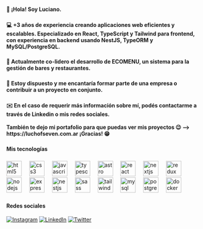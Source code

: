 <h4 align="left">👋 ¡Hola! Soy Luciano.</h4>

###

<h4 align="left">💻 +3 años de experiencia creando aplicaciones web eficientes y escalables. Especializado en React, TypeScript y Tailwind para frontend, con experiencia en backend usando NestJS, TypeORM y MySQL/PostgreSQL.</h4>

###

<h4 align="left">🚀 Actualmente co-lidero el desarrollo de ECOMENU, un sistema para la gestión de bares y restaurantes.</h4>

###

<h4 align="left">🎯 Estoy dispuesto y me encantaría formar parte de una empresa o contribuir a un proyecto en conjunto.</h4>

###

<h4 align="left">✉️ En el caso de requerir más información sobre mí, podés contactarme a través de Linkedin o mis redes sociales.<br><br>También te dejo mi portafolio para que puedas ver mis proyectos 😉 --> https://luchofseven.com.ar ¡Gracias! 😁</h4>

###

<h4 align="left">Mis tecnologías</h4>

###

<div align="left">
  <img src="https://cdn.simpleicons.org/html5/E34F26" height="40" alt="html5 logo"  />
  <img width="12" />
  <img src="https://cdn.simpleicons.org/css3/1572B6" height="40" alt="css3 logo"  />
  <img width="12" />
  <img src="https://cdn.simpleicons.org/javascript/F7DF1E" height="40" alt="javascript logo"  />
  <img width="12" />
  <img src="https://cdn.jsdelivr.net/gh/devicons/devicon/icons/typescript/typescript-original.svg" height="40" alt="typescript logo"  />
  <img width="12" />
  <img src="https://cdn.simpleicons.org/astro/FF5D01" height="40" alt="astro logo"  />
  <img width="12" />
  <img src="https://cdn.jsdelivr.net/gh/devicons/devicon/icons/react/react-original.svg" height="40" alt="react logo"  />
  <img width="12" />
  <img src="https://cdn.jsdelivr.net/gh/devicons/devicon/icons/nextjs/nextjs-original.svg" height="40" alt="nextjs logo"  />
  <img width="12" />
  <img src="https://cdn.jsdelivr.net/gh/devicons/devicon/icons/redux/redux-original.svg" height="40" alt="redux logo"  />
  <img width="12" />
  <img src="https://cdn.simpleicons.org/nodedotjs/339933" height="40" alt="nodejs logo"  />
  <img width="12" />
  <img src="https://cdn.simpleicons.org/express/000000" height="40" alt="express logo"  />
  <img width="12" />
  <img src="https://cdn.jsdelivr.net/gh/devicons/devicon/icons/nestjs/nestjs-original.svg" height="40" alt="nestjs logo"  />
  <img width="12" />
  <img src="https://cdn.jsdelivr.net/gh/devicons/devicon/icons/sass/sass-original.svg" height="40" alt="sass logo"  />
  <img width="12" />
  <img src="https://cdn.simpleicons.org/tailwindcss/06B6D4" height="40" alt="tailwindcss logo"  />
  <img width="12" />
  <img src="https://cdn.jsdelivr.net/gh/devicons/devicon/icons/mysql/mysql-original.svg" height="40" alt="mysql logo"  />
  <img width="12" />
  <img src="https://cdn.jsdelivr.net/gh/devicons/devicon/icons/postgresql/postgresql-original.svg" height="40" alt="postgresql logo"  />
  <img width="12" />
  <img src="https://cdn.simpleicons.org/docker/2496ED" height="40" alt="docker logo"  />
</div>

###

<h4 align="left">Redes sociales</h4>

[![Instagram](https://img.shields.io/badge/Instagram-%23E4405F.svg?logo=Instagram&logoColor=white)](https://instagram.com/luchofseven) [![LinkedIn](https://img.shields.io/badge/LinkedIn-%230077B5.svg?logo=linkedin&logoColor=white)](https://linkedin.com/in/luchofseven) [![Twitter](https://img.shields.io/badge/Twitter-%231DA1F2.svg?logo=Twitter&logoColor=white)](https://twitter.com/luchofseven)

